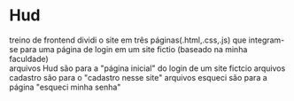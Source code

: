 # Hud
treino de frontend
dividi o site em três páginas(.html,.css,.js) que integram-se para uma página de login em um site fictio (baseado na minha faculdade)  
arquivos Hud são para a "página inicial" do login de um site fictcio 
arquivos cadastro são para o "cadastro nesse site" 
arquivos esqueci são para a página "esqueci minha senha" 
